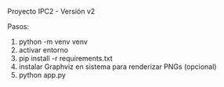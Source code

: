 Proyecto IPC2 - Versión v2

Pasos:
1) python -m venv venv
2) activar entorno
3) pip install -r requirements.txt
4) instalar Graphviz en sistema para renderizar PNGs (opcional)
5) python app.py
